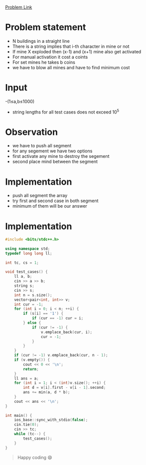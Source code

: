[Problem Link](https://codeforces.com/contest/1443/problem/B)

# Problem statement
- N buildings in a straight line
- There is a string implies that i-th character in mine or not
- If mine X exploded then (x-1) and (x+1) mine also get activated
- For manual activation it cost a coints
- For set mines he takes b coins
- we have to blow all mines and have to find minimum cost

# Input
-(1≤a,b≤1000)
- string lengths for all test cases does not exceed 10<sup>5</sup>

# Observation
- we have to push all segment
- for any segement we have two options
- first activate any mine to destroy the segement
- second place mind between the segment 
# Implementation
- push all segment the array
- try first and second case in both segment
- minimum of them will be our answer
# Implementation
```c++
#include <bits/stdc++.h>
 
using namespace std;
typedef long long ll;
 
int tc, cs = 1;
 
void test_cases() {
	ll a, b;
	cin >> a >> b;
	string s;
	cin >> s;
	int n = s.size();
	vector<pair<int, int>> v;
	int cur = -1;
	for (int i = 0; i < n; ++i) {
		if (s[i] == '1') {
			if (cur == -1) cur = i;
		} else {
			if (cur != -1) {
				v.emplace_back(cur, i);
				cur = -1;
			}
		}
	}
	if (cur != -1) v.emplace_back(cur, n - 1);
	if (v.empty()) {
		cout << 0 << '\n';
		return;
	}
	ll ans = a;
	for (int i = 1; i < (int)v.size(); ++i) {
		int d = v[i].first - v[i - 1].second;
		ans += min(a, d * b);
	}
	cout << ans << '\n';
}
 
int main() {
	ios_base::sync_with_stdio(false);
	cin.tie(0);
	cin >> tc;
	while (tc--) {
		test_cases();
	}
}
```
> Happy coding :smile:
